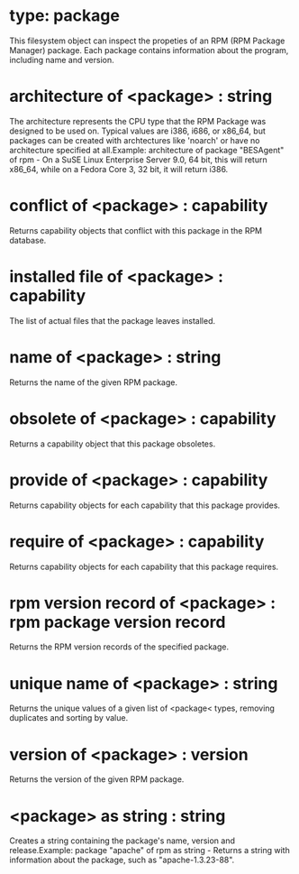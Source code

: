 # type: package

This filesystem object can inspect the propeties of an RPM (RPM Package Manager) package. Each package contains information about the program, including name and version.

# architecture of &lt;package&gt; : string

The architecture represents the CPU type that the RPM Package was designed to be used on. Typical values are i386, i686, or x86_64, but packages can be created with archtectures like &#39;noarch&#39; or have no architecture specified at all.Example: architecture of package "BESAgent" of rpm - On a SuSE Linux Enterprise Server 9.0, 64 bit, this will return x86_64, while on a Fedora Core 3, 32 bit, it will return i386.

# conflict of &lt;package&gt; : capability

Returns capability objects that conflict with this package in the RPM database.

# installed file of &lt;package&gt; : capability

The list of actual files that the package leaves installed.

# name of &lt;package&gt; : string

Returns the name of the given RPM package.

# obsolete of &lt;package&gt; : capability

Returns a capability object that this package obsoletes.

# provide of &lt;package&gt; : capability

Returns capability objects for each capability that this package provides.

# require of &lt;package&gt; : capability

Returns capability objects for each capability that this package requires.

# rpm version record of &lt;package&gt; : rpm package version record

Returns the RPM version records of the specified package.

# unique name of &lt;package&gt; : string

Returns the unique values of a given list of &lt;package&lt; types, removing duplicates and sorting by value.

# version of &lt;package&gt; : version

Returns the version of the given RPM package.

# &lt;package&gt; as string : string

Creates a string containing the package&#39;s name, version and release.Example: package "apache" of rpm as string - Returns a string with information about the package, such as "apache-1.3.23-88".
